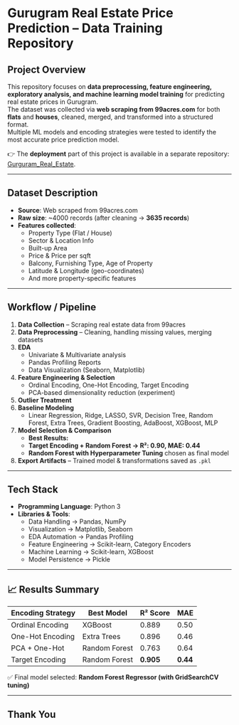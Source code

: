 # Gurugram Real Estate Price Prediction – Data Training Repository  

##  Project Overview  
This repository focuses on **data preprocessing, feature engineering, exploratory analysis, and machine learning model training** for predicting real estate prices in Gurugram.  
The dataset was collected via **web scraping from 99acres.com** for both **flats** and **houses**, cleaned, merged, and transformed into a structured format.  
Multiple ML models and encoding strategies were tested to identify the most accurate price prediction model.  

👉 The **deployment** part of this project is available in a separate repository: [Gurguram_Real_Estate](#).  

---

##  Dataset Description  
- **Source**: Web scraped from 99acres.com  
- **Raw size**: ~4000 records (after cleaning → **3635 records**)  
- **Features collected**:  
  - Property Type (Flat / House)  
  - Sector & Location Info  
  - Built-up Area  
  - Price & Price per sqft  
  - Balcony, Furnishing Type, Age of Property  
  - Latitude & Longitude (geo-coordinates)  
  - And more property-specific features  

---

##  Workflow / Pipeline  
1. **Data Collection** – Scraping real estate data from 99acres  
2. **Data Preprocessing** – Cleaning, handling missing values, merging datasets  
3. **EDA**  
   - Univariate & Multivariate analysis  
   - Pandas Profiling Reports  
   - Data Visualization (Seaborn, Matplotlib)  
4. **Feature Engineering & Selection**  
   - Ordinal Encoding, One-Hot Encoding, Target Encoding  
   - PCA-based dimensionality reduction (experiment)  
5. **Outlier Treatment**  
6. **Baseline Modeling**  
   - Linear Regression, Ridge, LASSO, SVR, Decision Tree, Random Forest, Extra Trees, Gradient Boosting, AdaBoost, XGBoost, MLP  
7. **Model Selection & Comparison**  
   -  **Best Results:**  
     - **Target Encoding + Random Forest → R²: 0.90, MAE: 0.44**  
     - **Random Forest with Hyperparameter Tuning** chosen as final model  
8. **Export Artifacts** – Trained model & transformations saved as `.pkl`  

---

##  Tech Stack  
- **Programming Language**: Python 3  
- **Libraries & Tools**:  
  - Data Handling → Pandas, NumPy  
  - Visualization → Matplotlib, Seaborn  
  - EDA Automation → Pandas Profiling  
  - Feature Engineering → Scikit-learn, Category Encoders  
  - Machine Learning → Scikit-learn, XGBoost  
  - Model Persistence → Pickle  

---

## 📈 Results Summary  

| Encoding Strategy | Best Model        | R² Score | MAE   |  
|-------------------|------------------|----------|-------|  
| Ordinal Encoding  | XGBoost          | 0.889    | 0.50  |  
| One-Hot Encoding  | Extra Trees      | 0.896    | 0.46  |  
| PCA + One-Hot     | Random Forest    | 0.763    | 0.64  |  
| Target Encoding   |  Random Forest   | **0.905**| **0.44** |  

✅ Final model selected: **Random Forest Regressor (with GridSearchCV tuning)**  

---
## Thank You


